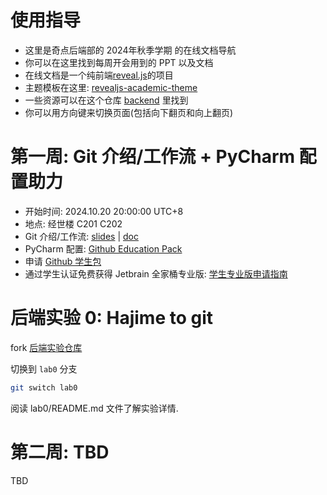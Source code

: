 # 使用指导

- 这里是奇点后端部的 2024年秋季学期 的在线文档导航
- 你可以在这里找到每周开会用到的 PPT 以及文档
- 在线文档是一个纯前端[reveal.js](https://revealjs.com/)的项目
- 主题模板在这里: [revealjs-academic-theme](https://github.com/Besthope-Official/revealjs-academic-theme)
- 一些资源可以在这个仓库 [backend](https://github.com/Besthope-Official/backend) 里找到
- 你可以用方向键来切换页面(包括向下翻页和向上翻页)

<!-- slide -->

# 第一周: Git 介绍/工作流 + PyCharm 配置助力

- 开始时间: 2024.10.20 20:00:00 UTC+8
- 地点: 经世楼 C201 C202
- Git 介绍/工作流: [slides](week1.html) | [doc](https://raw.githubusercontent.com/Besthope-Official/backend/72bc2f7c058f28535afb4ff28288723a2a9a8611/24autumn/01%20Git%20%E7%89%88%E6%9C%AC%E6%8E%A7%E5%88%B6%E7%B3%BB%E7%BB%9F.pdf)
- PyCharm 配置: [Github Education Pack](https://education.github.com/discount_requests/application?type=student)
- 申请 [Github 学生包](https://zhuanlan.zhihu.com/p/578964972)
- 通过学生认证免费获得 Jetbrain 全家桶专业版: [学生专业版申请指南](https://blog.jetbrains.com/zh-hans/blog/2022/08/24/2022-jetbrains-student-program/)

<!-- vslide -->

# 后端实验 0: Hajime to git

fork [后端实验仓库](https://github.com/SingularityLab-SWUFE/backend-labs)

切换到 `lab0` 分支

```bash
git switch lab0
```

阅读 lab0/README.md 文件了解实验详情.

<!-- slide -->

# 第二周: TBD

TBD
